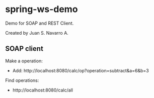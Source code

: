 # spring-ws-demo

Demo for SOAP and REST Client.

Created by Juan S. Navarro A.

## SOAP client

Make a operation:
* Add: http://localhost:8080/calc/op?operation=subtract&a=6&b=3

Find operations:
* http://localhost:8080/calc/all
